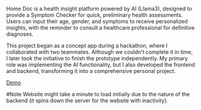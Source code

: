 Home Doc is a health insight platform powered by AI (Llama3), designed to provide a Symptom Checker for quick, preliminary health assessments. Users can input their age, gender, and symptoms to receive personalized insights, with the reminder to consult a healthcare professional for definitive diagnoses.

This project began as a concept app during a hackathon, where I collaborated with two teammates. Although we couldn't complete it in time, I later took the initiative to finish the prototype independently. My primary role was implementing the AI functionality, but I also developed the frontend and backend, transforming it into a comprehensive personal project.

[Demo](https://homedoc-backend.onrender.com)

#Note
Website might take a minute to load initially due to the nature of the backend (it spins down the server for the website with inactivity).
